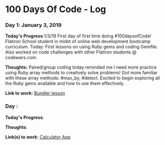 # 100 Days Of Code - Log

### Day 1: January 3, 2019

**Today's Progress**:1/3/19  First day of first time doing #100daysofCode! Flatiron School student in midst of online web development bootcamp curriculum. Today: First lessons on using Ruby gems and coding Gemfile. Also worked on code challenges with other Flatiron students @ codewars.com. 

**Thoughts:** Paired/group coding today reminded me I need more practice using Ruby array methods to creatively solve problems! Got more familiar with these array methods: #max_by, #detect. Excited to begin exploring all the Ruby gems available and how to use them effectively.

**Link to work:** [Bundler lesson](https://github.com/pmknyc/using-bundler-v-000)

### Day : 

**Today's Progress**: 

**Thoughts**: 

**Link(s) to work**: [Calculator App](http://www.example.com)
